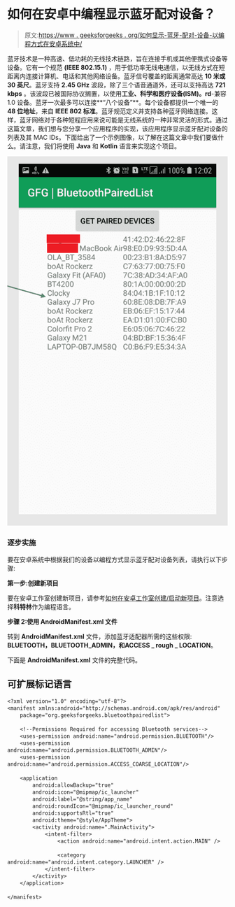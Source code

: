 # 如何在安卓中编程显示蓝牙配对设备？

> 原文:[https://www . geeksforgeeks . org/如何显示-蓝牙-配对-设备-以编程方式在安卓系统中/](https://www.geeksforgeeks.org/how-to-display-bluetooth-paired-devices-programmatically-in-android/)

蓝牙技术是一种高速、低功耗的无线技术链路，旨在连接手机或其他便携式设备等设备。它有一个规范 **(IEEE 802.15.1)** ，用于低功率无线电通信，以无线方式在短距离内连接计算机、电话和其他网络设备。蓝牙信号覆盖的距离通常高达 **10 米或 30 英尺**。蓝牙支持 **2.45 GHz** 波段，除了三个语音通道外，还可以支持高达 **721 kbps** 。该波段已被国际协议搁置，以使用**工业、科学和医疗设备(ISM)。rd**-兼容 1.0 设备。蓝牙一次最多可以连接**“八个设备”**。每个设备都提供一个唯一的 **48 位地址**，来自 **IEEE 802 标准**。蓝牙规范定义并支持各种蓝牙网络连接。这样，蓝牙网络对于各种短程应用来说可能是无线系统的一种非常灵活的形式。通过这篇文章，我们想与您分享一个应用程序的实现，该应用程序显示蓝牙配对设备的列表及其 MAC IDs。下面给出了一个示例图像，以了解在这篇文章中我们要做什么。请注意，我们将使用 **Java** 和 **Kotlin** 语言来实现这个项目。

![Display Bluetooth Paired devices ](img/a2ff2893b6d8f2ff6632216769443bb9.png)

### 逐步实施

要在安卓系统中根据我们的设备以编程方式显示蓝牙配对设备列表，请执行以下步骤:

**第一步:创建新项目**

要在安卓工作室创建新项目，请参考[如何在安卓工作室创建/启动新项目](https://www.geeksforgeeks.org/android-how-to-create-start-a-new-project-in-android-studio/)。注意选择**科特林**作为编程语言。

**步骤 2:使用 AndroidManifest.xml 文件**

转到 **AndroidManifest.xml** 文件，添加蓝牙适配器所需的这些权限: **BLUETOOTH，BLUETOOTH_ADMIN，**和**ACCESS _ rough _ LOCATION**。

下面是 **AndroidManifest.xml** 文件的完整代码。

## 可扩展标记语言

```
<?xml version="1.0" encoding="utf-8"?>
<manifest xmlns:android="http://schemas.android.com/apk/res/android"
    package="org.geeksforgeeks.bluetoothpairedlist">

    <!--Permissions Required for accessing Bluetooth services-->
    <uses-permission android:name="android.permission.BLUETOOTH"/>
    <uses-permission android:name="android.permission.BLUETOOTH_ADMIN"/>
    <uses-permission android:name="android.permission.ACCESS_COARSE_LOCATION"/>

    <application
        android:allowBackup="true"
        android:icon="@mipmap/ic_launcher"
        android:label="@string/app_name"
        android:roundIcon="@mipmap/ic_launcher_round"
        android:supportsRtl="true"
        android:theme="@style/AppTheme">
        <activity android:name=".MainActivity">
            <intent-filter>
                <action android:name="android.intent.action.MAIN" />

                <category android:name="android.intent.category.LAUNCHER" />
            </intent-filter>
        </activity>
    </application>

</manifest>
```